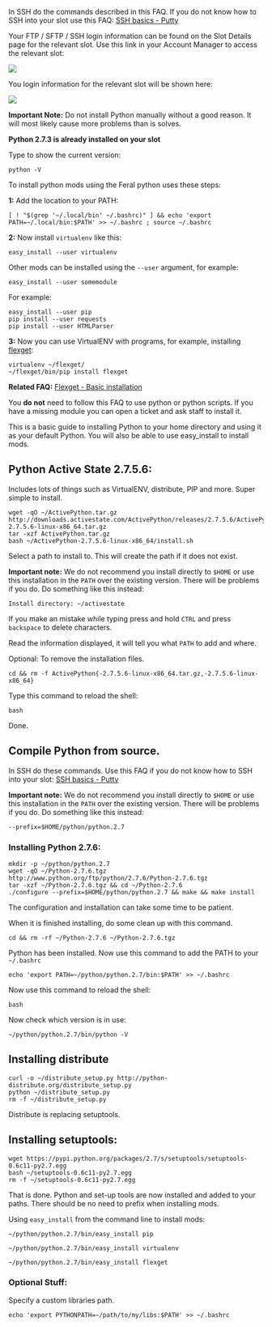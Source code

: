 
In SSH do the commands described in this FAQ. If you do not know how to SSH into your slot use this FAQ: [SSH basics - Putty](https://www.feralhosting.com/faq/view?question=12)

Your FTP / SFTP / SSH login information can be found on the Slot Details page for the relevant slot. Use this link in your Account Manager to access the relevant slot:

![](https://raw.github.com/feralhosting/feralfilehosting/master/Feral%20Wiki/0%20Generic/slot_detail_link.png)

You login information for the relevant slot will be shown here:

![](https://raw.github.com/feralhosting/feralfilehosting/master/Feral%20Wiki/0%20Generic/slot_detail_ssh.png)

**Important Note:** Do not install Python manually without a good reason. It will most likely cause more problems than is solves.

**Python 2.7.3 is already installed on your slot**

Type to show the current version:

~~~
python -V
~~~

To install python mods using the Feral python uses these steps:

**1:** Add the location to your PATH:

~~~
[ ! "$(grep '~/.local/bin' ~/.bashrc)" ] && echo 'export PATH=~/.local/bin:$PATH' >> ~/.bashrc ; source ~/.bashrc
~~~

**2:** Now install `virtualenv` like this:

~~~
easy_install --user virtualenv
~~~

Other mods can be installed using the `--user` argument, for example:

~~~
easy_install --user somemodule
~~~

For example:

~~~
easy_install --user pip
pip install --user requests
pip install --user HTMLParser
~~~

**3:** Now you can use VirtualENV with programs, for example, installing [flexget](http://flexget.com):

~~~
virtualenv ~/flexget/
~/flexget/bin/pip install flexget
~~~

**Related FAQ:** [Flexget - Basic installation](https://www.feralhosting.com/faq/view?question=234)

You **do not** need to follow this FAQ to use python or python scripts. If you have a missing module you can open a ticket and ask staff to install it.

This is a basic guide to installing Python to your home directory and using it as your default Python. You will also be able to use easy_install to install mods.

Python Active State 2.7.5.6:
---

Includes lots of things such as VirtualENV, distribute, PIP and more. Super simple to install.

~~~
wget -qO ~/ActivePython.tar.gz http://downloads.activestate.com/ActivePython/releases/2.7.5.6/ActivePython-2.7.5.6-linux-x86_64.tar.gz
tar -xzf ActivePython.tar.gz
bash ~/ActivePython-2.7.5.6-linux-x86_64/install.sh
~~~

Select a path to install to. This will create the path if it does not exist.

**Important note:** We do not recommend you install directly to `$HOME` or use this installation in the `PATH` over the existing version.  There will be problems if you do. Do something like this instead:

~~~
Install directory: ~/activestate
~~~

If you make an mistake while typing press and hold `CTRL` and press `backspace` to delete characters.

Read the information displayed, it will tell you what `PATH` to add and where.

Optional: To remove the installation files.

~~~
cd && rm -f ActivePython{-2.7.5.6-linux-x86_64.tar.gz,-2.7.5.6-linux-x86_64}
~~~

Type this command to reload the shell:

~~~
bash
~~~

Done.

Compile Python from source.
----

In SSH do these commands. Use this FAQ if you do not know how to SSH into your slot: [SSH basics - Putty](https://www.feralhosting.com/faq/view?question=12)

**Important note:** We do not recommend you install directly to `$HOME` or use this installation in the `PATH` over the existing version.  There will be problems if you do. Do something like this instead:

~~~
--prefix=$HOME/python/python.2.7
~~~

### Installing Python 2.7.6:

~~~
mkdir -p ~/python/python.2.7
wget -qO ~/Python-2.7.6.tgz http://www.python.org/ftp/python/2.7.6/Python-2.7.6.tgz
tar -xzf ~/Python-2.7.6.tgz && cd ~/Python-2.7.6
./configure --prefix=$HOME/python/python.2.7 && make && make install
~~~

The configuration and installation can take some time to be patient.

When it is finished installing, do some clean up with this command.

~~~
cd && rm -rf ~/Python-2.7.6 ~/Python-2.7.6.tgz
~~~

Python has been installed. Now use this command to add the PATH to your `~/.bashrc`

~~~
echo 'export PATH=~/python/python.2.7/bin:$PATH' >> ~/.bashrc
~~~

Now use this command to reload the shell:

~~~
bash
~~~

Now check which version is in use:

~~~
~/python/python.2.7/bin/python -V
~~~

Installing distribute
---

~~~
curl -o ~/distribute_setup.py http://python-distribute.org/distribute_setup.py
python ~/distribute_setup.py
rm -f ~/distribute_setup.py
~~~

Distribute is replacing setuptools.

Installing setuptools:
---

~~~
wget https://pypi.python.org/packages/2.7/s/setuptools/setuptools-0.6c11-py2.7.egg
bash ~/setuptools-0.6c11-py2.7.egg
rm -f ~/setuptools-0.6c11-py2.7.egg
~~~

That is done. Python and set-up tools are now installed and added to your paths. There should be no need to prefix when installing mods.

Using `easy_install` from the command line to install mods:

~~~
~/python/python.2.7/bin/easy_install pip
~~~

~~~
~/python/python.2.7/bin/easy_install virtualenv
~~~

~~~
~/python/python.2.7/bin/easy_install flexget
~~~

### Optional Stuff:

Specify a custom libraries path.

~~~
echo 'export PYTHONPATH=~/path/to/my/libs:$PATH' >> ~/.bashrc
~~~



